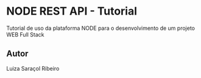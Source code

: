# NODE REST API - Tutorial
Tutorial de uso da plataforma NODE para o desenvolvimento de um projeto WEB Full Stack
## Autor
Luiza Saraçol Ribeiro
